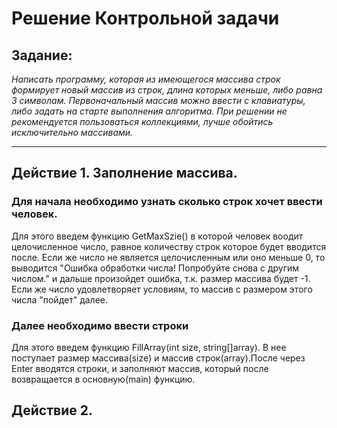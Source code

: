 # Решение Контрольной задачи
## Задание:
*Написать программу, которая из имеющегося массива строк формирует новый массив из строк, длина которых меньше, либо равна 3 символам. Первоначальный массив можно ввести с клавиатуры, либо задать на старте выполнения алгоритма. При решении не рекомендуется пользоваться коллекциями, лучше обойтись исключительно массивами.*
***
## Действие 1. Заполнение массива.
### Для начала необходимо узнать сколько строк хочет ввести человек. 
Для этого введем функцию GetMaxSzie() в которой человек воодит целочисленное число, равное количеству строк которое будет вводится после. Если же число не является целочисленным или оно меньше 0, то выводится "Ошибка обработки числа! Попробуйте снова с другим числом." и дальше произойдет ошибка, т.к. размер массива будет -1. Если же число удовлетворяет условиям, то массив с размером этого числа "пойдет" далее.
###  Далее необходимо ввести строки
Для этого введем функцию FillArray(int size, string[]array). В нее поступает размер массива(size) и массив строк(array).После через Enter вводятся строки, и заполняют массив, который после возвращается в основную(main) функцию.
## Действие 2.
